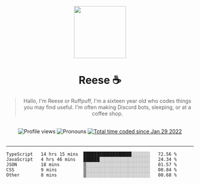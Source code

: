 <div align='center'>
  <img src='https://cdn.reeseharlak.com/reese.jpg' width='140' height='140' />
  <h1>Reese ☕️</h1>
  <blockquote>Hallo, I'm Reese or Ruffpuff, I'm a sixteen year old who codes things you may find useful. I'm often making Discord bots, sleeping, or at a coffee shop.</blockquote>
  
  <br />
  
  <img alt="Profile views" src="https://komarev.com/ghpvc/?username=ruffpuff1" />
  <img alt='Pronouns' src='https://img.shields.io/endpoint?url=https://pronoundb.org/shields/61181f81be124c42b207bffd' />
  <a href="https://wakatime.com/@72bf611d-9557-4a85-aa1d-46f6a3346744"><img src="https://wakatime.com/badge/user/72bf611d-9557-4a85-aa1d-46f6a3346744.svg" alt="Total time coded since Jan 29 2022" /></a>
</div><br />

<hr />

<!--START_SECTION:waka-->

```text
TypeScript   14 hrs 15 mins  ██████████████████░░░░░░░   72.56 %
JavaScript   4 hrs 46 mins   ██████░░░░░░░░░░░░░░░░░░░   24.34 %
JSON         18 mins         ▒░░░░░░░░░░░░░░░░░░░░░░░░   01.57 %
CSS          9 mins          ▒░░░░░░░░░░░░░░░░░░░░░░░░   00.84 %
Other        8 mins          ▒░░░░░░░░░░░░░░░░░░░░░░░░   00.68 %
```

<!--END_SECTION:waka-->
